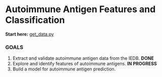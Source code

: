 # Autoimmune Antigen Features and Classification

**Start here:** [get_data.py](get_data.py)

### GOALS
1. Extract and validate autoimmune antigen data from the IEDB. **DONE**
2. Explore and identify features of autoimmune antigens. **IN PROGRESS**
3. Build a model for autoimmune antigen prediction.
